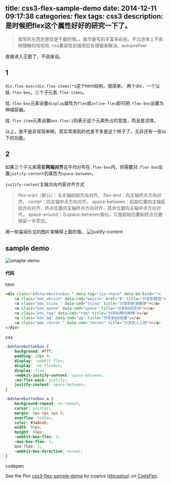 title: css3-flex-sample-demo
date: 2014-12-11 09:17:38
categories: flex
tags: css3
description: 是时候把flex这个属性好好的研究一下了。
---
>我写的东西总感觉是干瘪的很。。我尽量写的丰富多彩些。不过总体上不影响理解的哈哈哈.
>css兼容性前缀用后处理器来解决。autoprefixer

直接进入正题了，不说废话。

## 1

`div.flex-box>(div.flex-items)*3`这个html结构，很简单。
两个div，一个父级`.flex-box`，三个子元素`.flex-items`。

给`.flex-box`元素设置`display`属性为`flex`或`inline-flex`即可把`.flex-box`设置为伸缩容器。

给`.flex-item`元素设置`box-flex:1`则表示这个元素所占的宽度，而且是流体。

以上，是不是非常简单啊。其实常用到的也差不多是这个样子了。无非还有一些以下的功能。
<!-- more -->

## 2
如果三个子元素需要**两端对齐**且平均分布在`.flex-box`内，则需要对`.flex-box`设置`justify-content`的属性为`space-between`。

`justify-content`主轴方向内容对齐方式

>flex-srart（默认）：与主轴起始方向对齐。
>flex-end：向主轴终点方向对齐。
>center：向主轴中点方向对齐。
>space-between：起始位置向主轴起始方向对齐，终点位置向主轴终点方向对齐，其余位置向主轴中点方向对齐。
>space-around：与space-between类似，只是起始位置和终点位置保留一半空白。

用一些喜闻乐见的图片来解释上面的值。
![justify-content]({{BASE_PATH}}/img/css3-flex-sample-demo/justify-content.png)

## sample demo

![smaple-demo]({{BASE_PATH}}/img/css3-flex-sample-demo/sample-demo.jpg)

#### 代码
html
```html
<div class="bdsharebuttonbox " data-tag="jia-share" data-bd-bind="">
    <a class="bds_weixin" data-cmd="weixin" href="#" title="分享到微信"></a>
    <a class="bds_tsina " data-cmd="tsina" title="分享到新浪微博"></a>
    <a class="bds_qzone" data-cmd="qzone" title="分享到QQ空间"></a>
    <a class="bds_tqq" data-cmd="tqq" title="分享到腾讯微博"></a>
    <a class="bds_qq" data-cmd="qq" title="分享到QQ收藏"></a>
    <a class="bds_renren " data-cmd="renren" title="分享到人人网"></a>
</div>
```
css
```css
.bdsharebuttonbox {
    background: #fff;
    padding: 10px 0;
    display: -webkit-flex;
    display: -ms-flexbox;
    display: flex;
    -webkit-justify-content: space-between;
    -ms-flex-pack: justify;
    justify-content: space-between;
}

.bdsharebuttonbox a {
    background-repeat: no-repeat;
    cursor: pointer;
    margin: 6px 6px 6px 0;
    overflow: hidden;
    color: #3a8ceb;
    width: 90px;
    height: 90px;
    -webkit-box-flex: 1;
    -moz-box-flex: 1;
    box-flex: 1;
    -webkit-box-direction: normal;
}

```


codepen
<p data-height="268" data-theme-id="4818" data-slug-hash="vEGOGj" data-default-tab="result" data-user="jcpplus" class='codepen'>See the Pen <a href='http://codepen.io/jcpplus/pen/vEGOGj/'>css3-flex-sample-demo</a> by jcpplus (<a href='http://codepen.io/jcpplus'>@jcpplus</a>) on <a href='http://codepen.io'>CodePen</a>.</p>
<script async src="//assets.codepen.io/assets/embed/ei.js"></script>



